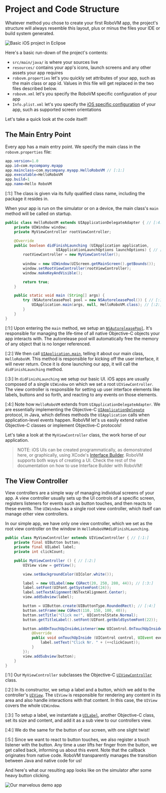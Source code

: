 # Project and Code Structure

Whatever method you chose to create your first RoboVM app, the project's structure will always resemble this layout, plus or minus the files your IDE or build system generated.

![Basic iOS project in Eclipse](/images/eclipse-project.png)

Here's a basic run-down of the project's contents:

* `src/main/java/` is where your sources live
* `resources/` contains your app's icons, launch screens and any other assets your app requires
* `robovm.properties` let's you quickly set attributes of your app, such as the main class or app id. Values in this file will get replaced in the two files described below.
* `robovm.xml` let's you specify the RoboVM specific configuration of your app
* `Info.plist.xml` let's you specify the [iOS specific configuration](https://developer.apple.com/library/mac/documentation/General/Reference/InfoPlistKeyReference/Articles/iPhoneOSKeys.html#//apple_ref/doc/uid/TP40009252-SW1) of your app, such as supported screen orientations

Let's take a quick look at the code itself!

## The Main Entry Point

Every app has a main entry point. We specify the main class in the `robovm.properties` file:

```java
app.version=1.0
app.id=com.mycompany.myapp
app.mainclass=com.mycompany.myapp.HelloRoboVM // [:1:]
app.executable=HelloRoboVM
app.build=1
app.name=Hello RoboVM
```

[:1:] The class is given via its fully qualified class name, including the package it resides in.

When your app is run on the simulator or on a device, the main class's `main` method will be called on startup.

```java
public class HelloRoboVM extends UIApplicationDelegateAdapter { // [:4:]
    private UIWindow window;
    private MyViewController rootViewController;

    @Override
    public boolean didFinishLaunching (UIApplication application,
				       UIApplicationLaunchOptions launchOptions) { // [:3:]
        rootViewController = new MyViewController();
        
        window = new UIWindow(UIScreen.getMainScreen().getBounds());        
        window.setRootViewController(rootViewController);        
        window.makeKeyAndVisible();

        return true;
    }

    public static void main (String[] args) {
        try (NSAutoreleasePool pool = new NSAutoreleasePool()) { // [:1:]
            UIApplication.main(args, null, HelloRoboVM.class); // [:2:]
        }
    }
}
```

[:1:] Upon entering the `main` method, we setup an [`NSAutoreleasePool`](https://developer.apple.com/library/ios/documentation/Cocoa/Conceptual/MemoryMgmt/Articles/mmAutoreleasePools.html). It's responsible for managing the life-time of all native Objective-C objects your app interacts with. The autorelease pool will automatically free the memory of any object that is no longer referenced.

[:2:] We then call [`UIApplication.main`](https://developer.apple.com/library/ios/documentation/UIKit/Reference/UIApplication_Class/), telling it about our main class, `HelloRoboVM`. This method is responsible for kicking off the user interface, it will never return. Once it is done launching our app, it will call the `didFinishLaunching` method.

[:3:] In `didFinishLaunching` we setup our basic UI. iOS apps are usually composed of a single `UIWindow` on which we set a root `UIViewController`. The view controller is responsible for setting up user interface elements like labels, buttons and so forth, and reacting to any events on those elements.

[:4:] Note how `HelloRoboVM` extends from `UIApplicationDelegateAdapter`. We are essentially implementing the Objective-C [`UIApplicationDelegate`](https://developer.apple.com/library/ios/documentation/UIKit/Reference/UIApplicationDelegate_Protocol/) protocol, in Java, which defines methods the `UIApplication` calls when application-level events happen. RoboVM let's us easily extend native Objective-C classes or implement Objective-C protocols!

Let's take a look at the `MyViewController` class, the work horse of our application.

> NOTE: iOS UIs can be created programmatically, as demonstrated here, or graphically, using XCode's [Interface Builder](https://developer.apple.com/xcode/interface-builder/). RoboVM supports both ways of creating a UI. Check the rest of the documentation on how to use Interface Builder with RoboVM!

## The View Controller

View controllers are a simple way of managing individual screens of your app. A view controller usually sets up the UI controls of a specific screen, registers listeners for events such as button touches, and then reacts to these events. The `UIWindow` has a single root view controller, which itself can manage other view controllers.

In our simple app, we have only one view controller, which we set as the root view controller on the window in `HelloRoboVM#didFinishLaunching`.

```java
public class MyViewController extends UIViewController { // [:1:]
    private final UIButton button;
    private final UILabel label;
    private int clickCount;

    public MyViewController () { // [:2:]
        UIView view = getView();

        view.setBackgroundColor(UIColor.white());

        label = new UILabel(new CGRect(20, 250, 280, 44)); // [:3:]
        label.setFont(UIFont.getSystemFont(24));
        label.setTextAlignment(NSTextAlignment.Center);
        view.addSubview(label);

        button = UIButton.create(UIButtonType.RoundedRect); // [:4:]
        button.setFrame(new CGRect(110, 150, 100, 40));
        button.setTitle("Click me!", UIControlState.Normal);
        button.getTitleLabel().setFont(UIFont.getBoldSystemFont(22));

        button.addOnTouchUpInsideListener(new UIControl.OnTouchUpInsideListener() { // [:5:]
            @Override
            public void onTouchUpInside (UIControl control, UIEvent event) {
                label.setText("Click Nr. " + (++clickCount));
            }
        });
        view.addSubview(button);
    }
}
```

[:1:] Our `MyViewController` subclasses the Objective-C [`UIViewController`](https://developer.apple.com/library/ios/documentation/UIKit/Reference/UIViewController_Class/) class.

[:2:] In its constructor, we setup a label and a button, which we add to the controller's [`UIView`](https://developer.apple.com/library/ios/documentation/UIKit/Reference/UIView_Class/). The `UIView` is responsible for rendering any content in its area and also handle interactions with that content. In this case, the `UIView` covers the whole `UIWindow`.

[:3:] To setup a label, we instantiate a [`UILabel`](https://developer.apple.com/library/ios/documentation/UIKit/Reference/UILabel_Class/), another Objective-C class, set its size and content, and add it as a sub view to our controllers view.

[:4:] We do the same for the button of our screen, with one slight twist!

[:5:] Since we want to react to button touches, we also register a touch listener with the button. Any time a user lifts her finger from the button, we get called back, informing us about this event. Note that the callback originates from native code. RoboVM transparently manages the transition between Java and native code for us!

And here's what our resulting app looks like on the simulator after some heavy button clicking.

![Our marvelous demo app](/images/eclipse-demo-app.png)

